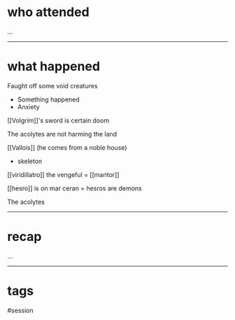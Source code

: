 # who attended

...

---
# what happened

Faught off some void creatures

- Something happened
- Anxiety

[[Volgrim]]'s sword is certain doom

The acolytes are not harming the land

[[Vallois]] (he comes from a noble house)
- skeleton

[[viridillatro]] the vengeful = [[maritor]]

[[hesro]] is on mar ceran = hesros are demons

The acolytes

---
# recap

...

---
# tags

#session